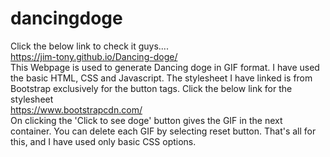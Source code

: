 # dancingdoge
Click the below link to check it guys....<br>
https://jim-tony.github.io/Dancing-doge/ <br>
This Webpage is used to generate Dancing doge in GIF format. I have used the basic HTML, CSS and Javascript. The stylesheet I have linked is from Bootstrap exclusively for the button tags. Click the below link for the stylesheet <br>
https://www.bootstrapcdn.com/ <br>
On clicking the 'Click to see doge' button gives the GIF in the next container. You can delete each GIF by selecting reset button.
That's all for this, and I have used only basic CSS options.
